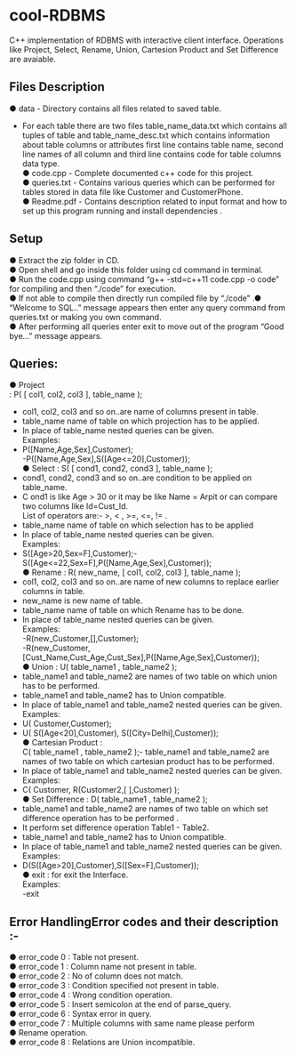 # cool-RDBMS
C++ implementation of RDBMS with interactive client interface.
Operations like Project, Select, Rename, Union, Cartesion Product and Set Difference are avaiable.
## Files Description <br />
● data - Directory contains all files related to saved table.<br />
- For each table there are two files table_name_data.txt which contains all tuples of table and table_name_desc.txt which
contains information about table columns or attributes first line contains table name, second line names of all column and third line contains code for table columns data type.<br />
● code.cpp - Complete documented c++ code for this project.<br />
● queries.txt - Contains various queries which can be performed for tables stored in data file like Customer and CustomerPhone.<br />
● Readme.pdf - Contains description related to input format and how to set up this program running and install dependencies .

## Setup <br />
● Extract the zip folder in CD.<br />
● Open shell and go inside this folder using cd command in terminal.<br />
● Run the code.cpp using command “g++ -std=c++11 code.cpp -o code” for compiling and then “./code” for execution.<br />
● If not able to compile then directly run compiled file by “./code” .● “Welcome to SQL..” message appears then enter any query command from queries.txt or making you own command.<br />
● After performing all queries enter exit to move out of the program “Good bye...” message appears.<br />


## Queries:<br />
● Project<br />
: P( [ col1, col2, col3 ], table_name );<br />
- col1, col2, col3 and so on..are name of columns present in table.
- table_name name of table on which projection has to be applied.<br />
- In place of table_name nested queries can be given.<br />
Examples:<br />
- P([Name,Age,Sex],Customer);<br />
-P([Name,Age,Sex],S([Age<=20],Customer));<br />
● Select : S( [ cond1, cond2, cond3 ], table_name );<br />
- cond1, cond2, cond3 and so on..are condition to be applied on table_name.<br />
- C ond1 is like Age > 30 or it may be like Name = Arpit or can compare two columns like Id=Cust_Id.<br />
List of operators are:- >, < , >=, <=, != .<br />
- table_name name of table on which selection has to be applied<br />
- In place of table_name nested queries can be given.<br />
Examples:<br />
- S([Age>20,Sex=F],Customer);- S([Age<=22,Sex=F],P([Name,Age,Sex],Customer));<br />
● Rename : R( new_name, [ col1, col2, col3 ], table_name );<br />
- col1, col2, col3 and so on..are name of new columns to replace earlier columns in table.<br />
- new_name is new name of table.<br />
- table_name name of table on which Rename has to be done.<br />
- In place of table_name nested queries can be given.<br />
Examples:<br />
-R(new_Customer,[],Customer);<br />
-R(new_Customer,[Cust_Name,Cust_Age,Cust_Sex],P([Name,Age,Sex],Customer));<br />
● Union : U( table_name1 , table_name2 );<br />
- table_name1 and table_name2 are names of two table on which union has to be performed.<br />
- table_name1 and table_name2 has to Union compatible.<br />
- In place of table_name1 and table_name2 nested queries can be given.<br />
Examples:<br />
- U( Customer,Customer);<br />
- U( S([Age<20],Customer), S([City=Delhi],Customer));<br />
● Cartesian Product :<br />
C( table_name1 , table_name2 );- table_name1 and table_name2 are names of two table on which cartesian product has to be performed.<br />
- In place of table_name1 and table_name2 nested queries can be given.<br />
Examples:<br />
- C( Customer, R(Customer2,[ ],Customer) );<br />
● Set Difference : D( table_name1 , table_name2 );<br />
- table_name1 and table_name2 are names of two table on which set difference operation has to be performed .<br />
- It perform set difference operation Table1 - Table2.<br />
- table_name1 and table_name2 has to Union compatible.<br />
- In place of table_name1 and table_name2 nested queries can be given.<br />
Examples:<br />
- D(S([Age>20],Customer),S([Sex=F],Customer));<br />
● exit : for exit the Interface.<br />
Examples:<br />
-exit<br />

## Error HandlingError codes and their description :- <br />
● error_code 0 : Table not present.<br />
● error_code 1 : Column name not present in table.<br />
● error_code 2 : No of column does not match.<br />
● error_code 3 : Condition specified not present in table.<br />
● error_code 4 : Wrong condition operation.<br />
● error_code 5 : Insert semicolon at the end of parse_query.<br />
● error_code 6 : Syntax error in query.<br />
● error_code 7 : Multiple columns with same name please perform<br />
● Rename operation.<br />
● error_code 8 : Relations are Union incompatible.<br />
